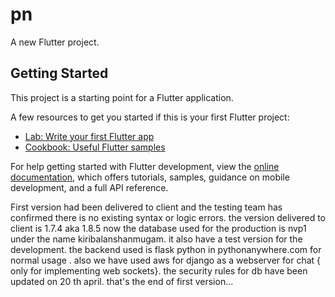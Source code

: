 # pn

A new Flutter project.

## Getting Started

This project is a starting point for a Flutter application.

A few resources to get you started if this is your first Flutter project:

- [Lab: Write your first Flutter app](https://docs.flutter.dev/get-started/codelab)
- [Cookbook: Useful Flutter samples](https://docs.flutter.dev/cookbook)

For help getting started with Flutter development, view the
[online documentation](https://docs.flutter.dev/), which offers tutorials,
samples, guidance on mobile development, and a full API reference.


First version had been delivered to client and the testing team has confirmed there is no existing syntax or logic errors.
the version delivered to client is 1.7.4 aka 1.8.5
now the database used for the production is nvp1 under the name kiribalanshanmugam.
it also have a test version for the development.<NVP1-testing> 
the backend used is flask python in pythonanywhere.com for normal usage .
also we have used aws for django as a webserver for chat { only for implementing  web sockets}.
the security rules for db have been updated on 20 th april.
that's the end of first version...
